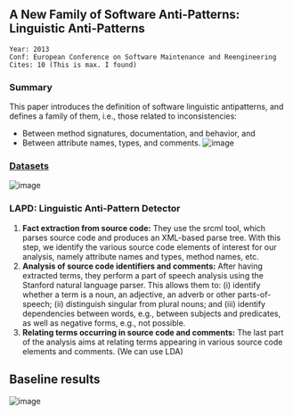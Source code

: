 ## A New Family of Software Anti-Patterns: Linguistic Anti-Patterns

```
Year: 2013
Conf: European Conference on Software Maintenance and Reengineering
Cites: 10 (This is max. I found)
```

### Summary
This paper introduces the definition of software linguistic antipatterns, and defines a family of them, i.e., those related to inconsistencies: 
  + Between method signatures, documentation, and behavior, and 
  + Between attribute names, types, and comments.
![image](https://cloud.githubusercontent.com/assets/1433964/13293420/9a9e81d6-daed-11e5-928f-923768a011ec.png)

### [Datasets](http://www.ptidej.net/downloads/replications/wcre12a/OnlineExperimentsData.rar)
![image](https://cloud.githubusercontent.com/assets/1433964/13293451/bb9573ea-daed-11e5-879c-4626d7e2b90a.png)

### LAPD: Linguistic Anti-Pattern Detector
1. **Fact extraction from source code:** They use the srcml tool, which parses source code and produces an XML-based parse tree. With this step, we identify the various source code elements of interest for our analysis, namely attribute names and types, method names, etc.
2. **Analysis of source code identifiers and comments:** After having extracted terms, they perform a part of speech
analysis using the Stanford natural language parser. This allows them to: (i) identify whether a term is a noun, an adjective, an adverb or other parts-of-speech; (ii) distinguish singular from plural nouns; and (iii) identify dependencies between words, e.g., between subjects and predicates, as well as negative forms, e.g., not possible.
3. **Relating terms occurring in source code and comments:** The last part of the analysis aims at relating terms appearing in various source code elements and comments. (We can use LDA)

## Baseline results

![image](https://cloud.githubusercontent.com/assets/1433964/13294248/181263fa-daf1-11e5-9896-fc21a1ae2838.png)
